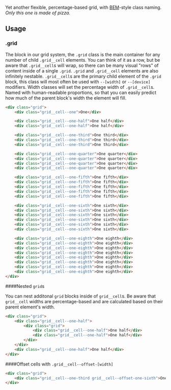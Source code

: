 Yet another flexible, percentage-based grid, with [BEM](http://bem.info/)-style class naming. *Only this one is made of pizza.*

## Usage

### .grid

The block in our grid system, the `.grid` class is the main container for any number of child `.grid__cell` elements. You can think of it as a row, but be aware that `.grid__cell`s will wrap, so there can be many visual "rows" of content inside of a single `.grid`. `.grid` and `.grid__cell` elements are also infinitely nestable. `.grid__cell`s are the primary child element of the `.grid` block, this class will most often be used with `--[width]` or `--[device]` modifiers. Width classes will set the percentage width of `.grid__cell`s. Named with human-readable proportions, so that you can easily predict how much of the parent block's width the element will fill.

```html
<div class="grid">
	<div class="grid__cell--one">One</div>

	<div class="grid__cell--one-half">One half</div>
	<div class="grid__cell--one-half">One half</div>

	<div class="grid__cell--one-third">One third</div>
	<div class="grid__cell--one-third">One third</div>
	<div class="grid__cell--one-third">One third</div>

	<div class="grid__cell--one-quarter">One quarter</div>
	<div class="grid__cell--one-quarter">One quarter</div>
	<div class="grid__cell--one-quarter">One quarter</div>
	<div class="grid__cell--one-quarter">One quarter</div>

	<div class="grid__cell--one-fifth">One fifth</div>
	<div class="grid__cell--one-fifth">One fifth</div>
	<div class="grid__cell--one-fifth">One fifth</div>
	<div class="grid__cell--one-fifth">One fifth</div>
	<div class="grid__cell--one-fifth">One fifth</div>

	<div class="grid__cell--one-sixth">One sixth</div>
	<div class="grid__cell--one-sixth">One sixth</div>
	<div class="grid__cell--one-sixth">One sixth</div>
	<div class="grid__cell--one-sixth">One sixth</div>
	<div class="grid__cell--one-sixth">One sixth</div>
	<div class="grid__cell--one-sixth">One sixth</div>

	<div class="grid__cell--one-eighth">One eighth</div>
	<div class="grid__cell--one-eighth">One eighth</div>
	<div class="grid__cell--one-eighth">One eighth</div>
	<div class="grid__cell--one-eighth">One eighth</div>
	<div class="grid__cell--one-eighth">One eighth</div>
	<div class="grid__cell--one-eighth">One eighth</div>
	<div class="grid__cell--one-eighth">One eighth</div>
	<div class="grid__cell--one-eighth">One eighth</div>
</div>
```

####Nested `grid`s

You can nest additonal `grid` blocks inside of `grid__cell`s. Be aware that `grid__cell` widths are percentage-based and are calculated based on their parent element's width.

```html
<div class="grid">
	<div class="grid__cell--one-half">
		<div class="grid">
			<div class="grid__cell--one-half">One half</div>
			<div class="grid__cell--one-half">One half</div>
		</div>
	</div>
	<div class="grid__cell--one-half">One half</div>
</div>
```

####Offset cells with `.grid__cell--offset-[width]`

```html
<div class="grid">
	<div class="grid__cell--one-third grid__cell--offset-one-sixth">One third, offset by one sixth</div>
</div>
```